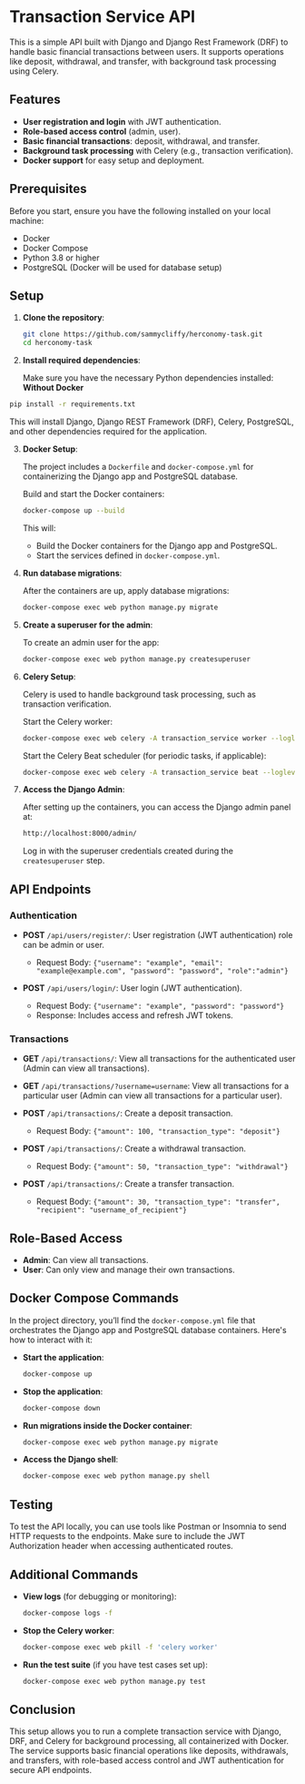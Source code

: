 # Transaction Service API

This is a simple API built with Django and Django Rest Framework (DRF) to handle basic financial transactions between users. It supports operations like deposit, withdrawal, and transfer, with background task processing using Celery.

## Features

- **User registration and login** with JWT authentication.
- **Role-based access control** (admin, user).
- **Basic financial transactions**: deposit, withdrawal, and transfer.
- **Background task processing** with Celery (e.g., transaction verification).
- **Docker support** for easy setup and deployment.

## Prerequisites

Before you start, ensure you have the following installed on your local machine:

- Docker
- Docker Compose
- Python 3.8 or higher
- PostgreSQL (Docker will be used for database setup)

## Setup

1. **Clone the repository**:

   ```bash
   git clone https://github.com/sammycliffy/herconomy-task.git
   cd herconomy-task
   ```

2. **Install required dependencies**:

   Make sure you have the necessary Python dependencies installed:
   **Without Docker**

```bash
pip install -r requirements.txt
```

This will install Django, Django REST Framework (DRF), Celery, PostgreSQL, and other dependencies required for the application.

3. **Docker Setup**:

   The project includes a `Dockerfile` and `docker-compose.yml` for containerizing the Django app and PostgreSQL database.

   Build and start the Docker containers:

   ```bash
   docker-compose up --build
   ```

   This will:

   - Build the Docker containers for the Django app and PostgreSQL.
   - Start the services defined in `docker-compose.yml`.

4. **Run database migrations**:

   After the containers are up, apply database migrations:

   ```bash
   docker-compose exec web python manage.py migrate
   ```

5. **Create a superuser for the admin**:

   To create an admin user for the app:

   ```bash
   docker-compose exec web python manage.py createsuperuser
   ```

6. **Celery Setup**:

   Celery is used to handle background task processing, such as transaction verification.

   Start the Celery worker:

   ```bash
   docker-compose exec web celery -A transaction_service worker --loglevel=info
   ```

   Start the Celery Beat scheduler (for periodic tasks, if applicable):

   ```bash
   docker-compose exec web celery -A transaction_service beat --loglevel=info
   ```

7. **Access the Django Admin**:

   After setting up the containers, you can access the Django admin panel at:

   ```bash
   http://localhost:8000/admin/
   ```

   Log in with the superuser credentials created during the `createsuperuser` step.

## API Endpoints

### Authentication

- **POST** `/api/users/register/`: User registration (JWT authentication) role can be admin or user.

  - Request Body: `{"username": "example", "email": "example@example.com", "password": "password", "role":"admin"}`

- **POST** `/api/users/login/`: User login (JWT authentication).
  - Request Body: `{"username": "example", "password": "password"}`
  - Response: Includes access and refresh JWT tokens.

### Transactions

- **GET** `/api/transactions/`: View all transactions for the authenticated user (Admin can view all transactions).
- **GET** `/api/transactions/?username=username`: View all transactions for a particular user (Admin can view all transactions for a particular user).

- **POST** `/api/transactions/`: Create a deposit transaction.
  - Request Body: `{"amount": 100, "transaction_type": "deposit"}`
- **POST** `/api/transactions/`: Create a withdrawal transaction.
  - Request Body: `{"amount": 50, "transaction_type": "withdrawal"}`
- **POST** `/api/transactions/`: Create a transfer transaction.
  - Request Body: `{"amount": 30, "transaction_type": "transfer", "recipient": "username_of_recipient"}`

## Role-Based Access

- **Admin**: Can view all transactions.
- **User**: Can only view and manage their own transactions.

## Docker Compose Commands

In the project directory, you’ll find the `docker-compose.yml` file that orchestrates the Django app and PostgreSQL database containers. Here's how to interact with it:

- **Start the application**:

  ```bash
  docker-compose up
  ```

- **Stop the application**:

  ```bash
  docker-compose down
  ```

- **Run migrations inside the Docker container**:

  ```bash
  docker-compose exec web python manage.py migrate
  ```

- **Access the Django shell**:

  ```bash
  docker-compose exec web python manage.py shell
  ```

## Testing

To test the API locally, you can use tools like Postman or Insomnia to send HTTP requests to the endpoints. Make sure to include the JWT Authorization header when accessing authenticated routes.

## Additional Commands

- **View logs** (for debugging or monitoring):

  ```bash
  docker-compose logs -f
  ```

- **Stop the Celery worker**:

  ```bash
  docker-compose exec web pkill -f 'celery worker'
  ```

- **Run the test suite** (if you have test cases set up):

  ```bash
  docker-compose exec web python manage.py test
  ```

## Conclusion

This setup allows you to run a complete transaction service with Django, DRF, and Celery for background processing, all containerized with Docker. The service supports basic financial operations like deposits, withdrawals, and transfers, with role-based access control and JWT authentication for secure API endpoints.
